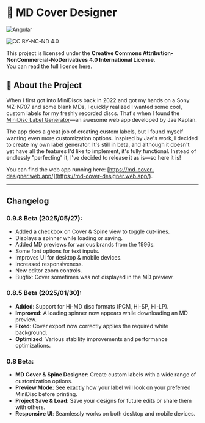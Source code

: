 # 💽 MD Cover Designer

![Angular](https://img.shields.io/badge/Angular-%23DD0031.svg?style=for-the-badge&logo=angular&logoColor=white)

![CC BY-NC-ND 4.0](https://licensebuttons.net/l/by-nc-nd/4.0/88x31.png)

This project is licensed under the **Creative Commons Attribution-NonCommercial-NoDerivatives 4.0 International License**.  
You can read the full license [here](LICENSE).

## 📌 About the Project

When I first got into MiniDiscs back in 2022 and got my hands on a Sony MZ-N707 and some blank MDs, I quickly realized I wanted some cool, custom labels for my freshly recorded discs.
That's when I found the [MiniDisc Label Generator](https://md-label.jkap.io/)—an awesome web app developed by Jae Kaplan.

The app does a great job of creating custom labels, but I found myself wanting even more customization options. Inspired by Jae's work, I decided to create my own label generator. It's still in beta, and although it doesn't yet have all the features I'd like to implement, it's fully functional. Instead of endlessly "perfecting" it, I've decided to release it as is—so here it is!

You can find the web app running here: [https://md-cover-designer.web.app/](https://md-cover-designer.web.app/).

---

## Changelog

### 0.9.8 Beta (2025/05/27):
  - Added a checkbox on Cover & Spine view to toggle cut-lines.
  - Displays a spinner while loading or saving.
  - Added MD previews for various brands from the 1996s.
  - Some font options for text inputs.
  - Improves UI for desktop & mobile devices.
  - Increased responsiveness.
  - New editor zoom controls.
  - Bugfix: Cover sometimes was not displayed in the MD preview.

### 0.8.5 Beta (2025/01/30):
  - **Added**: Support for Hi-MD disc formats (PCM, Hi-SP, Hi-LP).
  - **Improved**: A loading spinner now appears while downloading an MD preview.
  - **Fixed**: Cover export now correctly applies the required white background.
  - **Optimized**: Various stability improvements and performance optimizations.

### 0.8 Beta:
  - **MD Cover & Spine Designer**: Create custom labels with a wide range of customization options.
  - **Preview Mode**: See exactly how your label will look on your preferred MiniDisc before printing.
  - **Project Save & Load**: Save your designs for future edits or share them with others.
  - **Responsive UI**: Seamlessly works on both desktop and mobile devices.
